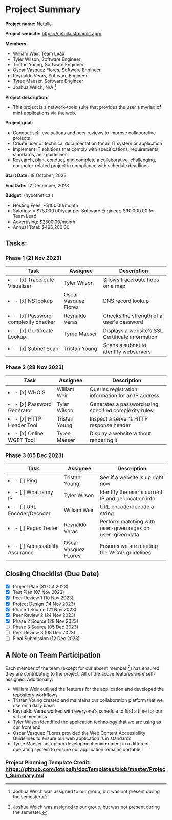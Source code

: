 # Project Summary

**Project name:** Netulla

**Project website:** https://netulla.streamlit.app/

**Members:**

- William Weir, Team Lead
- Tyler Wilson, Software Engineer
- Tristan Young, Software Engineer
- Oscar Vasquez Flores, Software Engineer
- Reynaldo Veras, Software Engineer
- Tyree Maeser, Software Engineer
- Joshua Welch, N/A [^1]

[^1]: Joshua Welch was assigned to our group, but was not present during the semester.

**Project description:**

- This project is a network-tools suite that provides the user a myriad of mini-applications via the web.

**Project goal:**

- Conduct self-evaluations and peer reviews to improve collaborative projects
- Create user or technical documentation for an IT system or application
- Implement IT solutions that comply with specifications, requirements, standards, and guidelines
- Research, plan, conduct, and complete a collaborative, challenging, computer-related project in compliance with schedule deadlines

**Start Date:** 18 October, 2023

**End Date:** 12 December, 2023

**Budget:** (hypothetical)

- Hosting Fees: ~$100.00/month
- Salaries: = $75,000.00/year per Software Engineer; $90,000.00 for Team Lead
- Advertising: $2500.00/month
- Annual Total: $496,200.00

## Tasks:

### Phase 1 (21 Nov 2023)

| Task                                       | Assignee             | Description                                      |
| ------------------------------------------ | -------------------- | ------------------------------------------------ |
| <li>- [x] Traceroute Visualizer</li>       | Tyler Wilson         | Shows traceroute hops on a map                   |
| <li>- [x] NS lookup</li>                   | Oscar Vasquez Flores | DNS record lookup                                |
| <li>- [x] Password complexity checker</li> | Reynaldo Veras       | Checks the strength of a user's password         |
| <li>- [x] Certificate Lookup</li>          | Tyree Maeser         | Displays a website's SSL Certificate information |
| <li>- [x] Subnet Scan</li>                 | Tristan Young        | Scans a subnet to identify webservers            |

### Phase 2 (28 Nov 2023)

| Task                              | Assignee      | Description                                           |
| --------------------------------- | ------------- | ----------------------------------------------------- |
| <li>- [x] WHOIS</li>              | William Weir  | Queries registration information for an IP address    |
| <li>- [x] Password Generator</li> | Tyler Wilson  | Generates a password using specified complexity rules |
| <li>- [x] HTTP Header Tool</li>   | Tristan Young | Inspect a server's HTTP response header               |
| <li>- [x] Online WGET Tool</li>   | Tyree Maeser  | Display a website without rendering it                |

### Phase 3 (05 Dec 2023)

| Task                                   | Assignee             | Description                                               |
| -------------------------------------- | -------------------- | --------------------------------------------------------- |
| <li>- [ ] Ping</li>                    | Tristan Young        | See if a website is up right now                          |
| <li>- [ ] What is my IP</li>           | Tyler Wilson         | Identify the user's current IP and geolocation info       |
| <li>- [ ] URL Encoder/Decoder</li>     | William Weir         | URL encode/decode a string                                |
| <li>- [ ] Regex Tester</li>            | Reynaldo Veras       | Perform matching with user-given regex on user-given data |
| <li>- [ ] Accessability Assurance</li> | Oscar Vasquez FLores | Ensures we are meeting the WCAG guidelines                |

## Closing Checklist (Due Date)

- [x] Project Plan (31 Oct 2023)
- [x] Test Plan (07 Nov 2023)
- [x] Peer Review 1 (10 Nov 2023)
- [x] Project Design (14 Nov 2023)
- [x] Phase 1 Source (21 Nov 2023)
- [x] Peer Review 2 (24 Nov 2023)
- [x] Phase 2 Source (28 Nov 2023)
- [ ] Phase 3 Source (05 Dec 2023)
- [ ] Peer Review 3 (08 Dec 2023)
- [ ] Final Submission (12 Dec 2023)

## A Note on Team Participation

Each member of the team (except for our absent member [^1]) has ensured they are contributing to the project. All of the above features were self-assigned. Additionally:

- William Weir outlined the features for the application and developed the repository workflows
- Tristan Young created and maintains our collaboration platform that we use on a daily basis
- Reynaldo Veras worked with everyone's schedule to find a time for our virtual meetings
- Tyler Wilson identified the application technology that we are using as our front end
- Oscar Vasquez FLores provided the Web Content Accessibility Guidelines to ensure our web application is in standards
- Tyree Maeser set up our development environment in a different operating system to ensure our application remains portable

### Project Planning Template Credit: https://github.com/lotspaih/docTemplates/blob/master/Project_Summary.md
